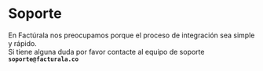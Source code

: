# Soporte

En Factúrala nos preocupamos porque el proceso de integración sea simple y rápido.<br>
Si tiene alguna duda por favor contacte al equipo de soporte **`soporte@facturala.co`** 
<br>
<br>

